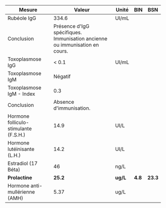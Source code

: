 |                Mesure               |                                   Valeur                                  |  Unité |  BIN  |   BSN  |
|-------------------------------------|---------------------------------------------------------------------------|--------|-------|--------|
|             Rubéole IgG             |                                   334.6                                   |  UI/mL |       |        |
|              Conclusion             |Présence d'IgG spécifiques. Immunisation ancienne ou immunisation en cours.|        |       |        |
|           Toxoplasmose IgG          |                                   < 0.1                                   |  UI/mL |       |        |
|           Toxoplasmose IgM          |                                  Négatif                                  |        |       |        |
|       Toxoplasmose IgM - Index      |                                    0.3                                    |        |       |        |
|              Conclusion             |                          Absence d'immunisation.                          |        |       |        |
|Hormone folliculo-stimulante (F.S.H.)|                                    14.9                                   |  UI/L  |       |        |
|     Hormone lutéinisante (L.H.)     |                                    14.2                                   |  UI/L  |       |        |
|         Estradiol (17 Béta)         |                                     46                                    |  ng/L  |       |        |
|            **Prolactine**           |                                  **25.2**                                 |**ug/L**|**4.8**|**23.3**|
|    Hormone anti-mullérienne (AMH)   |                                    5.37                                   |  ug/L  |       |        |